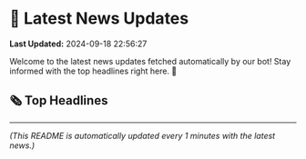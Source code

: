 # 📰 Latest News Updates
**Last Updated:** 2024-09-18 22:56:27

Welcome to the latest news updates fetched automatically by our bot! Stay informed with the top headlines right here. 🚀

## 🗞️ Top Headlines

---
*(This README is automatically updated every 1 minutes with the latest news.)*
